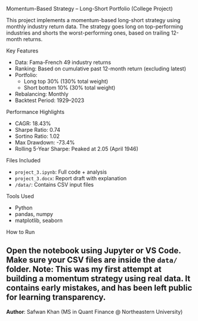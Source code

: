 Momentum-Based Strategy – Long-Short Portfolio (College Project)

This project implements a momentum-based long-short strategy using monthly industry return data. 
The strategy goes long on top-performing industries and shorts the worst-performing ones, based on trailing 12-month returns.

Key Features

- Data: Fama-French 49 industry returns
- Ranking: Based on cumulative past 12-month return (excluding latest)
- Portfolio:
  - Long top 30% (130% total weight)
  - Short bottom 10% (30% total weight)
- Rebalancing: Monthly
- Backtest Period: 1929–2023

Performance Highlights

- CAGR: 18.43%
- Sharpe Ratio: 0.74
- Sortino Ratio: 1.02
- Max Drawdown: -73.4%
- Rolling 5-Year Sharpe: Peaked at 2.05 (April 1946)

Files Included

- `project_3.ipynb`: Full code + analysis
- `project_3.docx`: Report draft with explanation
- `/data/`: Contains CSV input files

Tools Used

- Python
- pandas, numpy
- matplotlib, seaborn

How to Run

Open the notebook using Jupyter or VS Code. Make sure your CSV files are inside the `data/` folder.
Note: This was my first attempt at building a momentum strategy using real data. It contains early mistakes, and has been left public for learning transparency.
---

**Author**: Safwan Khan (MS in Quant Finance @ Northeastern University)
